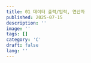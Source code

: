```yaml
---
title: 01 데이터 출력/입력, 연산자
published: 2025-07-15
description: ''
image: ''
tags: []
category: 'C'
draft: false 
lang: ''
---
```

